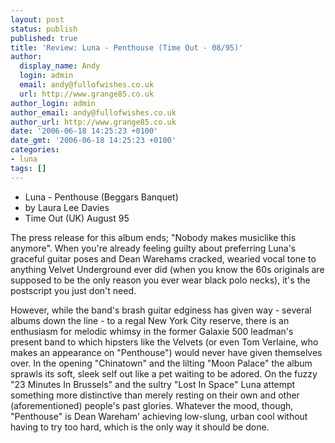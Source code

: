 ```yaml
---
layout: post
status: publish
published: true
title: 'Review: Luna - Penthouse (Time Out - 08/95)'
author:
  display_name: Andy
  login: admin
  email: andy@fullofwishes.co.uk
  url: http://www.grange85.co.uk
author_login: admin
author_email: andy@fullofwishes.co.uk
author_url: http://www.grange85.co.uk
date: '2006-06-18 14:25:23 +0100'
date_gmt: '2006-06-18 14:25:23 +0100'
categories:
- luna
tags: []
---
```

<ul>
<li>Luna - Penthouse (Beggars Banquet)</li>
<li>by Laura Lee Davies</li>
<li>Time Out (UK) August 95</li>
</ul>
<p>The press release for this album ends; &quot;Nobody makes musiclike this anymore&quot;. When you're already feeling guilty about preferring Luna's graceful guitar poses and Dean Warehams cracked, wearied vocal tone to anything Velvet Underground ever did (when you know the 60s originals are supposed to be the only reason you ever wear black polo necks), it's the postscript you just don't need.</p>
<p>However, while the band's brash guitar edginess has given way - several albums down the line - to a regal New York City reserve, there is an enthusiasm for melodic whimsy in the former Galaxie 500 leadman's present band to which hipsters like the Velvets (or even Tom Verlaine, who makes an appearance on &quot;Penthouse&quot;) would never have given themselves over. In the opening &quot;Chinatown&quot; and the lilting &quot;Moon Palace&quot; the album sprawls its soft, sleek self out like a pet waiting to be adored. On the fuzzy &quot;23 Minutes In Brussels&quot; and the sultry &quot;Lost In Space&quot; Luna attempt something more distinctive than merely resting on their own and other (aforementioned) people's past glories. Whatever the mood, though, &quot;Penthouse&quot; is Dean Wareham' achieving low-slung, urban cool without having to try too hard, which is the only way it should be done.</p>
